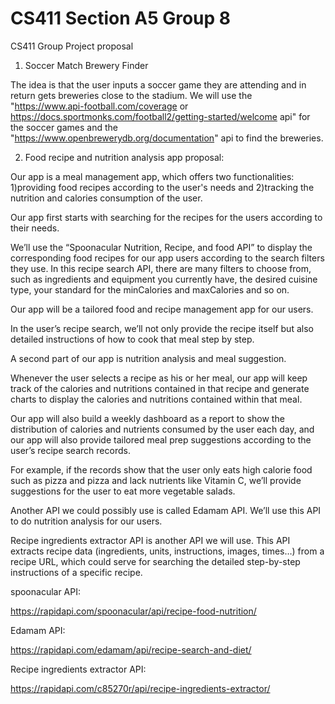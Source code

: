 # CS411 Section A5 Group 8
CS411 Group Project proposal
1. Soccer Match Brewery Finder

The idea is that the user inputs a soccer game they are attending and in return gets breweries close to the stadium. 
We will use the "https://www.api-football.com/coverage or https://docs.sportmonks.com/football2/getting-started/welcome api" for the soccer games 
and the "https://www.openbrewerydb.org/documentation" api to find the breweries.

2. Food recipe and nutrition analysis app proposal:

  Our app is a meal management app, which offers two functionalities: 1)providing food recipes according to the user's needs and 2)tracking the nutrition and calories consumption of the user. 
  
  Our app first starts with searching for the recipes for the users according to their needs. 
  
  We’ll use the “Spoonacular Nutrition, Recipe, and food API” to display the corresponding food recipes for our app users according to the search filters they use.
In this recipe search API, there are many filters to choose from, such as ingredients and equipment you currently have, the desired cuisine type, your standard for the minCalories and maxCalories and so on.

  Our app will be a tailored food and recipe management app for our users. 
  
  In the user’s recipe search, we’ll not only provide the recipe itself but also detailed instructions of how to cook that meal step by step. 
  
  A second part of our app is nutrition analysis and meal suggestion.
  
  Whenever the user selects a recipe as his or her meal, our app will keep track of the calories and nutritions contained in that recipe and generate charts to display the calories and nutritions contained within that meal. 
  
  Our app will also build a weekly dashboard as a report to show the distribution of calories and nutrients consumed by the user each day, and our app will also provide tailored meal prep suggestions according to the user’s recipe search records. 
  
  For example, if the records show that the user only eats high calorie food such as pizza and pizza and lack nutrients like Vitamin C, we’ll provide suggestions for the user to eat more vegetable salads.  
  
  Another API we could possibly use is called Edamam API. We’ll use this API to do nutrition analysis for our users.  
  
  Recipe ingredients extractor API is another API we will use. This API extracts recipe data (ingredients, units, instructions, images, times…) from a recipe URL, which could serve for searching the detailed step-by-step instructions of a specific recipe. 

spoonacular API:

https://rapidapi.com/spoonacular/api/recipe-food-nutrition/

Edamam API:

https://rapidapi.com/edamam/api/recipe-search-and-diet/ 

Recipe ingredients extractor API:

https://rapidapi.com/c85270r/api/recipe-ingredients-extractor/ 

